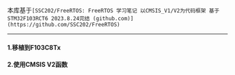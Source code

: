 

本库基于`[SSC202/FreeRTOS: FreeRTOS 学习笔记 以CMSIS_V1/V2为代码框架 基于STM32F103RCT6 2023.8.24完结 (github.com)](https://github.com/SSC202/FreeRTOS)`

---

#### 1.移植到F103C8Tx

#### 2.使用CMSIS V2函数

